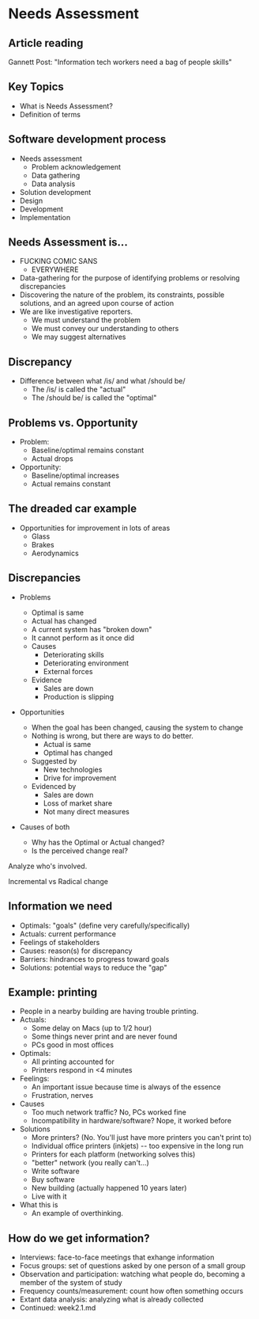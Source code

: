 # Needs Assessment

## Article reading
Gannett Post: "Information tech workers need a bag of people skills"

## Key Topics
* What is Needs Assessment?
* Definition of terms

## Software development process
* Needs assessment
	* Problem acknowledgement
	* Data gathering
	* Data analysis
* Solution development
* Design
* Development
* Implementation

## Needs Assessment is...

* FUCKING COMIC SANS
	* EVERYWHERE
* Data-gathering for the purpose of identifying problems or resolving discrepancies
* Discovering the nature of the problem, its constraints, possible solutions, and an agreed upon course of action
* We are like investigative reporters.
	* We must understand the problem
	* We must convey our understanding to others
	* We may suggest alternatives

## Discrepancy

* Difference between what /is/ and what /should be/
	* The /is/ is called the "actual"
	* The /should be/ is called the "optimal"

## Problems vs. Opportunity

* Problem:
	* Baseline/optimal remains constant
	* Actual drops
* Opportunity:
	* Baseline/optimal increases
	* Actual remains constant

## The dreaded car example

* Opportunities for improvement in lots of areas
	* Glass
	* Brakes
	* Aerodynamics

## Discrepancies

* Problems
	* Optimal is same
	* Actual has changed
	* A current system has "broken down"
	* It cannot perform as it once did
	* Causes
		* Deteriorating skills
		* Deteriorating environment
		* External forces
	* Evidence
		* Sales are down
		* Production is slipping
* Opportunities
	* When the goal has been changed, causing the system to change
	* Nothing is wrong, but there are ways to do better.
		* Actual is same
		* Optimal has changed
	* Suggested by
		* New technologies
		* Drive for improvement
	* Evidenced by
		* Sales are down
		* Loss of market share
		* Not many direct measures

* Causes of both
	* Why has the Optimal or Actual changed?
	* Is the perceived change real?

Analyze who's involved.

Incremental vs Radical change

## Information we need

* Optimals: "goals" (define very carefully/specifically)
* Actuals: current performance
* Feelings of stakeholders
* Causes: reason(s) for discrepancy
* Barriers: hindrances to progress toward goals
* Solutions: potential ways to reduce the "gap"

## Example: printing

* People in a nearby building are having trouble printing.
* Actuals:
	* Some delay on Macs (up to 1/2 hour)
	* Some things never print and are never found
	* PCs good in most offices
* Optimals:
	* All printing accounted for
	* Printers respond in &lt;4 minutes
* Feelings:
	* An important issue because time is always of the essence
	* Frustration, nerves
* Causes
	* Too much network traffic? No, PCs worked fine
	* Incompatibility in hardware/software? Nope, it worked before
* Solutions
	* More printers? (No. You'll just have more printers you can't print to)
	* Individual office printers (inkjets) -- too expensive in the long run
	* Printers for each platform (networking solves this)
	* "better" network (you really can't...)
	* Write software
	* Buy software
	* New building (actually happened 10 years later)
	* Live with it
* What this is
	* An example of overthinking.

## How do we get information?

* Interviews: face-to-face meetings that exhange information
* Focus groups: set of questions asked by one person of a small group
* Observation and participation: watching what people do, becoming a member of the system of study
* Frequency counts/measurement: count how often something occurs
* Extant data analysis: analyzing what is already collected
* Continued: week2.1.md
